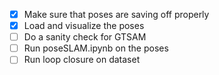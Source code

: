 - [x] Make sure that poses are saving off properly
- [x] Load and visualize the poses
- [ ] Do a sanity check for GTSAM
- [ ] Run poseSLAM.ipynb on the poses
- [ ] Run loop closure on dataset
